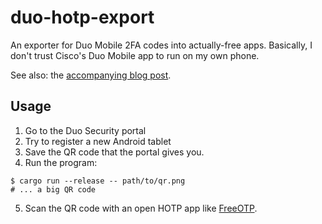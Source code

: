 # duo-hotp-export

An exporter for Duo Mobile 2FA codes into actually-free apps. Basically, I don't trust Cisco's Duo Mobile app to run on my own phone.

See also: the [accompanying blog post](https://som.codes/blog/2021-06-08/duo-mobile-hotp/).

## Usage

1. Go to the Duo Security portal
2. Try to register a new Android tablet
3. Save the QR code that the portal gives you.
4. Run the program:

```shell
$ cargo run --release -- path/to/qr.png
# ... a big QR code
```

5. Scan the QR code with an open HOTP app like [FreeOTP](https://freeotp.github.io/).
